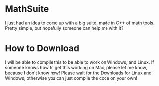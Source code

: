# MathSuite
I just had an idea to come up with a big suite, made in C++ of math tools. Pretty simple, but hopefully someone can help me with it?

# How to Download
I will be able to compile this to be able to work on Windows, and Linux. If someone knows how to get this working on Mac, please let me know, because I don't know how!
Please wait for the Downloads for Linux and Windows, otherwise you can just compile the code on your own!
